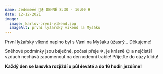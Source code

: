 ```yaml
---
name: Jedemééé 🎿🏂 DENNĚ 8:30 - 16:00 H
date: 12-12-2021
image:
  image: karlov-první-víkend.jpg
  imageAlt: první lyžařský víkend na Myšáku
---
```

První lyžařský víkend naplno byl s Vámi na Myšáku úžasný... Děkujeme!

Sněhové podmínky jsou báječné, počasí přeje ❄, je krásně 🌞 a nejčistší vzduch nechává zapomenout na dennodenní trable! Přijeďte do oázy klidu! 

**Každý den se lanovka rozjíždí o půl deváté a do 16 hodin jezdíme!**